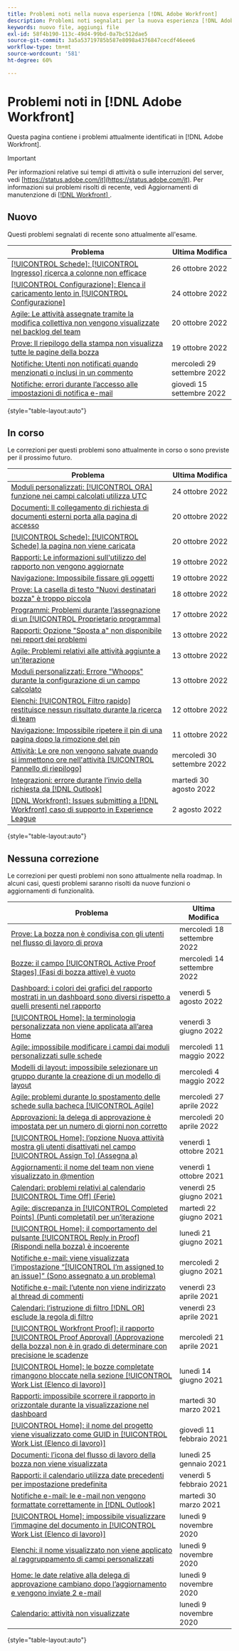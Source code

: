 ```yaml
---
title: Problemi noti nella nuova esperienza [!DNL Adobe Workfront]
description: Problemi noti segnalati per la nuova esperienza [!DNL Adobe Workfront]
keywords: nuovo file, aggiungi file
exl-id: 58f4b190-113c-49d4-99bd-0a7bc512dae5
source-git-commit: 3a5a53719785b587e8098a4376847cecdf46eee6
workflow-type: tm+mt
source-wordcount: '581'
ht-degree: 60%

---
```


# Problemi noti in [!DNL Adobe Workfront]

Questa pagina contiene i problemi attualmente identificati in [!DNL Adobe Workfront].

>[!IMPORTANT]
>
>Per informazioni relative sui tempi di attività o sulle interruzioni del server, vedi [https://status.adobe.com/it](https://status.adobe.com/it). Per informazioni sui problemi risolti di recente, vedi Aggiornamenti di manutenzione di [[!DNL Workfront] ](../maintenance/current-updates.md).

## Nuovo

Questi problemi segnalati di recente sono attualmente all&#39;esame.

| **Problema** | **Ultima Modifica** |
| -----------------------------------------------------------------| ----------------- |
| [[!UICONTROL Schede]: [!UICONTROL Ingresso] ricerca a colonne non efficace](known-issues-workfront/wf-boards-search-returns-no-results.md) | 26 ottobre 2022 |
| [[!UICONTROL Configurazione]: Elenca il caricamento lento in [!UICONTROL Configurazione]](known-issues-workfront/wf-setup-lists-load-slowly.md) | 24 ottobre 2022 |
| [Agile: Le attività assegnate tramite la modifica collettiva non vengono visualizzate nel backlog del team](known-issues-workfront/wf-agile-not-appearing-in-team-backlog.md) | 20 ottobre 2022 |
| [Prove: Il riepilogo della stampa non visualizza tutte le pagine della bozza](known-issues-workfront-proof/proof-print-summary-not-showing-all-pages.md) | 19 ottobre 2022 |
| [Notifiche: Utenti non notificati quando menzionati o inclusi in un commento](known-issues-workfront/wf-notif-users-not-receiving-email-or-inapp-notif.md) | mercoledì 29 settembre 2022 |
| [Notifiche: errori durante l’accesso alle impostazioni di notifica e-mail](known-issues-workfront/wf-notifications-preview-errors-with-options.md) | giovedì 15 settembre 2022 |

{style=&quot;table-layout:auto&quot;}


## In corso

Le correzioni per questi problemi sono attualmente in corso o sono previste per il prossimo futuro.

| **Problema** | **Ultima Modifica** |
| -----------------------------------------------------------------| ----------------- |
| [Moduli personalizzati: [!UICONTROL ORA] funzione nei campi calcolati utilizza UTC](known-issues-workfront/wf-custom-form-hours-use-utc.md) | 24 ottobre 2022 |
| [Documenti: Il collegamento di richiesta di documenti esterni porta alla pagina di accesso](known-issues-workfront/wf-documents-external-request-leads-to-login.md) | 20 ottobre 2022 |
| [[!UICONTROL Schede]: [!UICONTROL Schede] la pagina non viene caricata](known-issues-workfront/wf-boards-boards-do-not-load.md) | 20 ottobre 2022 |
| [Rapporti: Le informazioni sull&#39;utilizzo del rapporto non vengono aggiornate](known-issues-workfront/wf-reports-usage-not-updating.md) | 19 ottobre 2022 |
| [Navigazione: Impossibile fissare gli oggetti](known-issues-workfront/wf-navigation-cannot-pin-objects.md) | 19 ottobre 2022 |
| [Prove: La casella di testo &quot;Nuovi destinatari bozza&quot; è troppo piccola](known-issues-workfront/wf-proof-proof-share-recipient-box-too-small.md) | 18 ottobre 2022 |
| [Programmi: Problemi durante l’assegnazione di un [!UICONTROL Proprietario programma]](known-issues-workfront/wf-programs-issues-assigning-program-manager.md) | 17 ottobre 2022 |
| [Rapporti: Opzione &quot;Sposta a&quot; non disponibile nei report dei problemi](known-issues-workfront/wf-reports-move-to-not-available-on-issue-report.md) | 13 ottobre 2022 |
| [Agile: Problemi relativi alle attività aggiunte a un&#39;iterazione](known-issues-workfront/wf-agile-issues-with-tasks-on-iteration.md) | 13 ottobre 2022 |
| [Moduli personalizzati: Errore &quot;Whoops&quot; durante la configurazione di un campo calcolato](known-issues-workfront/wf-custom-forms-error-with-calculated-field.md) | 13 ottobre 2022 |
| [Elenchi: [!UICONTROL Filtro rapido] restituisce nessun risultato durante la ricerca di team](known-issues-workfront/wf-lists-no-results-for-teams-in-quick-filter.md) | 12 ottobre 2022 |
| [Navigazione: Impossibile ripetere il pin di una pagina dopo la rimozione del pin](known-issues-workfront/wf-navigation-undo-pin-does-not-replace-pin.md) | 11 ottobre 2022 |
| [Attività: Le ore non vengono salvate quando si immettono ore nell&#39;attività [!UICONTROL Pannello di riepilogo]](known-issues-workfront/wf-hours-do-not-save-when-scrolling-summary-panel.md) | mercoledì 30 settembre 2022 |
| [Integrazioni: errore durante l’invio della richiesta da [!DNL Outlook] ](known-issues-workfront/wf-integrations-error-when-creating-request-from-outlook.md) | martedì 30 agosto 2022 |
| [[!DNL Workfront]: Issues submitting a [!DNL Workfront] caso di supporto in Experience League](known-issues-workfront/wf-support-issues-submitting-support-case.md) | 2 agosto 2022 |

{style=&quot;table-layout:auto&quot;}

## Nessuna correzione

Le correzioni per questi problemi non sono attualmente nella roadmap. In alcuni casi, questi problemi saranno risolti da nuove funzioni o aggiornamenti di funzionalità.

| **Problema** | **Ultima Modifica** |
| -----------------------------------------------------------------| ----------------- |
| [Prove: La bozza non è condivisa con gli utenti nel flusso di lavoro di prova](known-issues-workfront-proof/proof-user-in-stage-does-not-get-access.md) | mercoledì 18 settembre 2022 |
| [Bozze: il campo [!UICONTROL Active Proof Stages] (Fasi di bozza attive) è vuoto](known-issues-workfront/wf-documents-stages-do-not-populate-on-proof.md) | mercoledì 14 settembre 2022 |
| [Dashboard: i colori dei grafici del rapporto mostrati in un dashboard sono diversi rispetto a quelli presenti nel rapporto](known-issues-workfront/wf-dashboard-reports-wrong-color.md) | venerdì 5 agosto 2022 |
| [[!UICONTROL Home]: la terminologia personalizzata non viene applicata all’area Home](known-issues-workfront/wf-home-custom-term-not-applied-to-home.md) | venerdì 3 giugno 2022 |
| [Agile: impossibile modificare i campi dai moduli personalizzati sulle schede](known-issues-workfront/wf-agile-cannot-edit-fields-custom-cards.md) | mercoledì 11 maggio 2022 |
| [Modelli di layout: impossibile selezionare un gruppo durante la creazione di un modello di layout](known-issues-workfront/wf-layout-templ-cannot-select-group.md) | mercoledì 4 maggio 2022 |
| [Agile: problemi durante lo spostamento delle schede sulla bacheca [!UICONTROL Agile]](known-issues-workfront/wf-agile-issues-moving-cards.md) | mercoledì 27 aprile 2022 |
| [Approvazioni: la delega di approvazione è impostata per un numero di giorni non corretto](known-issues-workfront/wf-approval-delegation-incorrect-number-of-days.md) | mercoledì 20 aprile 2022 |
| [[!UICONTROL Home]: l’opzione Nuova attività mostra gli utenti disattivati nel campo [!UICONTROL Assign To] (Assegna a)](known-issues-workfront/wf-home-new-task-option-showing-deactivated-users.md) | venerdì 1 ottobre 2021 |
| [Aggiornamenti: il nome del team non viene visualizzato in @mention](known-issues-workfront/wf-updates-team-name-not-in-mention.md) | venerdì 1 ottobre 2021 |
| [Calendari: problemi relativi al calendario [!UICONTROL Time Off] (Ferie)](known-issues-workfront/wf-calendars-issue-time-off.md) | venerdì 25 giugno 2021 |
| [Agile: discrepanza in [!UICONTROL Completed Points] (Punti completati) per un’iterazione](known-issues-workfront/wf-agile-discrepancy-in-completed-points.md) | martedì 22 giugno 2021 |
| [[!UICONTROL Home]: il comportamento del pulsante [!UICONTROL Reply in Proof] (Rispondi nella bozza) è incoerente](known-issues-workfront-proof/reply-in-proof-button-behavior-is-inconsistent.md) | lunedì 21 giugno 2021 |
| [Notifiche e-mail: viene visualizzata l’impostazione “[!UICONTROL I’m assigned to an issue]” (Sono assegnato a un problema)](known-issues-workfront/wf-email-notif-im-assigned-to-issue-displaying.md) | mercoledì 2 giugno 2021 |
| [Notifiche e-mail: l’utente non viene indirizzato al thread di commenti](known-issues-workfront/wf-email-notif-user-not-directed-to-thread.md) | venerdì 23 aprile 2021 |
| [Calendari: l’istruzione di filtro  [!DNL OR]  esclude la regola di filtro](known-issues-workfront/wf-calendars-or-filter-statement.md) | venerdì 23 aprile 2021 |
| [[!UICONTROL Workfront Proof]: il rapporto [!UICONTROL Proof Approval] (Approvazione della bozza) non è in grado di determinare con precisione le scadenze](known-issues-workfront-proof/proof-approval-report-cant-accurately-determine-deadlines.md) | mercoledì 21 aprile 2021 |
| [[!UICONTROL Home]: le bozze completate rimangono bloccate nella sezione [!UICONTROL Work List (Elenco di lavoro)]](known-issues-workfront-proof/completed-proofs-stuck-in-the-work-list.md) | lunedì 14 giugno 2021 |
| [Rapporti: impossibile scorrere il rapporto in orizzontale durante la visualizzazione nel dashboard](known-issues-workfront/wf-reports-cannot-scroll-horizontally.md) | martedì 30 marzo 2021 |
| [[!UICONTROL Home]: il nome del progetto viene visualizzato come GUID in [!UICONTROL Work List (Elenco di lavoro)]](known-issues-workfront/wf-home-project-name-shows-as-guid.md) | giovedì 11 febbraio 2021 |
| [Documenti: l’icona del flusso di lavoro della bozza non viene visualizzata](known-issues-workfront-proof/proof-workflow-icon-is-not-displaying.md) | lunedì 25 gennaio 2021 |
| [Rapporti: il calendario utilizza date precedenti per impostazione predefinita](known-issues-workfront/wf-reports-caledar-defaults-to-old-dates.md) | venerdì 5 febbraio 2021 |
| [Notifiche e-mail: le e-mail non vengono formattate correttamente in [!DNL Outlook]](known-issues-workfront/wf-email-notif-not-formatting-in-outlook.md) | martedì 30 marzo 2021 |
| [[!UICONTROL Home]: impossibile visualizzare l’immagine del documento in [!UICONTROL Work List (Elenco di lavoro)]](known-issues-workfront/wf-home-unable-to-view-document-image.md) | lunedì 9 novembre 2020 |
| [Elenchi: il nome visualizzato non viene applicato al raggruppamento di campi personalizzati](known-issues-workfront/wf-lists-display-name-not-applied-to-grouping.md) | lunedì 9 novembre 2020 |
| [Home: le date relative alla delega di approvazione cambiano dopo l’aggiornamento e vengono inviate 2 e-mail](known-issues-workfront/wf-home-approval-delegation-dates-changing.md) | lunedì 9 novembre 2020 |
| [Calendario: attività non visualizzate](known-issues-workfront/wf-calendar-tasks-not-displaying.md) | lunedì 9 novembre 2020 |

{style=&quot;table-layout:auto&quot;}

